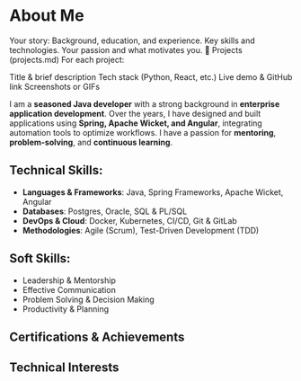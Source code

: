 # About Me

Your story: Background, education, and experience.
Key skills and technologies.
Your passion and what motivates you.
🚀 Projects (projects.md)
For each project:

Title & brief description
Tech stack (Python, React, etc.)
Live demo & GitHub link
Screenshots or GIFs


I am a **seasoned Java developer** with a strong background in **enterprise application development**. Over the years, I have designed and built applications using **Spring, Apache Wicket, and Angular**, integrating automation tools to optimize workflows. I have a passion for **mentoring**, **problem-solving**, and **continuous learning**.

## **Technical Skills:**
- **Languages & Frameworks**: Java, Spring Frameworks, Apache Wicket, Angular
- **Databases**: Postgres, Oracle, SQL & PL/SQL
- **DevOps & Cloud**: Docker, Kubernetes, CI/CD, Git & GitLab
- **Methodologies**: Agile (Scrum), Test-Driven Development (TDD)

## **Soft Skills:**
- Leadership & Mentorship
- Effective Communication
- Problem Solving & Decision Making
- Productivity & Planning

## Certifications & Achievements

## Technical Interests
